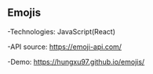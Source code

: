 ## Emojis

-Technologies: JavaScript(React)


-API source: https://emoji-api.com/


-Demo: https://hungxu97.github.io/emojis/

